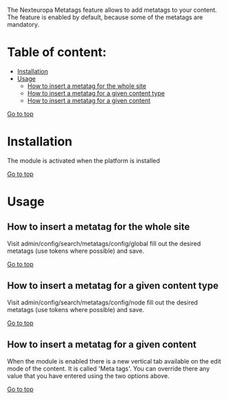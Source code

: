 The Nexteuropa Metatags feature allows to add metatags to your content.
The feature is enabled by default, because some of the metatags are mandatory.

Table of content:
=================
- [Installation](#a-installation)
- [Usage](#usage)
  - [How to insert a metatag for the whole site](#how-to-insert-a-metatag-for-the-whole-site)
  - [How to insert a metatag for a given content type](#how-to-insert-a-metatag-for-a-given-content-type)
  - [How to insert a metatag for a given content](#how-to-insert-a-metatag-for-a-given-content)


[Go to top](#table-of-content)

# Installation

The module is activated when the platform is installed

[Go to top](#table-of-content)

# Usage
## How to insert a metatag for the whole site

Visit admin/config/search/metatags/config/global fill out the desired metatags (use tokens where possible) and save.

[Go to top](#table-of-content)

## How to insert a metatag for a given content type

Visit admin/config/search/metatags/config/node fill out the desired metatags (use tokens where possible) and save.

[Go to top](#table-of-content)

## How to insert a metatag for a given content
When the module is enabled there is a new vertical tab available on the edit 
mode of the content. It is called 'Meta tags'. You can override there any
value that you have entered using the two options above.

[Go to top](#table-of-content)
